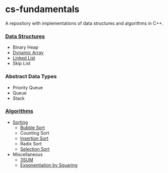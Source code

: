 # cs-fundamentals

A repository with implementations of data structures and algorithms in C++.

### [Data Structures](/data-structures)
* Binary Heap
* [Dynamic Array](/data-structures/dynamic-array)
* [Linked List](/data-structures/linked-list)
* Skip List

### Abstract Data Types
* Priority Queue
* Queue
* Stack

### [Algorithms](/algorithms)
* [Sorting](/algorithms/sorting)
  * [Bubble Sort](/algorithms/sorting/bubble-sort.cc)
  * Counting Sort
  * [Insertion Sort](/algorithms/sorting/insertion-sort.cc)
  * Radix Sort
  * [Selection Sort](/algorithms/sorting/selection-sort.cc)
* Miscellaneous
  * [3SUM](/algorithms/miscellaneous/three-sum.cc)
  * [Exponentiation by Squaring](/algorithms/miscellaneous/exponentiation-by-squaring.cc)
